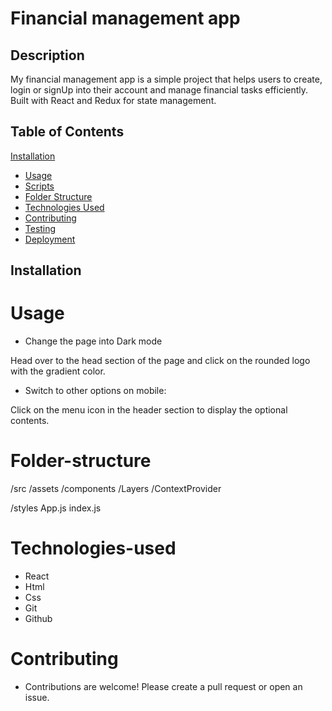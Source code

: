# Financial management app
    


## Description 
My financial management app is a simple project that helps users to create, login or signUp into their account and  manage financial tasks efficiently. Built with React and Redux for state management.

## Table of Contents
[Installation](#installation)
- [Usage](#usage)
- [Scripts](#scripts)
- [Folder Structure](#folder-structure)
- [Technologies Used](#technologies-used)
- [Contributing](#contributing)
- [Testing](#testing)
- [Deployment](#deployment)
   
 ## Installation

# Usage
- Change the page into Dark mode

 Head over to the head section of the page and click on the rounded logo with the gradient color.

- Switch to other options on mobile: 

Click on the menu icon in the header section to display the optional contents.

# Folder-structure
/src
  /assets
  /components
     /Layers
  /ContextProvider
  

  /styles
  App.js
  index.js

# Technologies-used
- React
- Html
- Css
- Git
- Github

# Contributing
- Contributions are welcome! Please create a pull request or open an issue.



